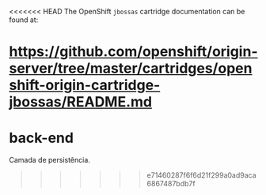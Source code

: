 <<<<<<< HEAD
The OpenShift `jbossas` cartridge documentation can be found at:

https://github.com/openshift/origin-server/tree/master/cartridges/openshift-origin-cartridge-jbossas/README.md
=======
back-end
========

Camada de persistência.
>>>>>>> e71460287f6f6d21f299a0ad9aca6867487bdb7f
